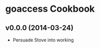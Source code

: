goaccess Cookbook
=================

v0.0.0 (2014-03-24)
-------------------

* Persuade Stove into working
